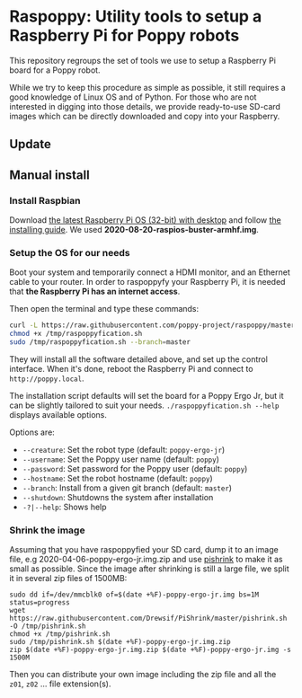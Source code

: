 
# Raspoppy: Utility tools to setup a Raspberry Pi for Poppy robots

This repository regroups the set of tools we use to setup a Raspberry Pi board for a Poppy robot.

While we try to keep this procedure as simple as possible, it still requires a good knowledge of Linux OS and of Python. For those who are not interested in digging into those details, we provide ready-to-use SD-card images which can be directly downloaded and copy into your Raspberry.

## Update

## Manual install

### Install Raspbian

Download [the latest Raspberry Pi OS (32-bit) with desktop](https://downloads.raspberrypi.org/raspios_armhf_latest) and follow [the installing guide](https://www.raspberrypi.org/documentation/installation/installing-images/README.md). We used **2020-08-20-raspios-buster-armhf.img**. 

### Setup the OS for our needs

Boot your system and temporarily connect a HDMI monitor, and an Ethernet cable to your router. In order to raspoppyfy your Raspberry Pi, it is needed that **the Raspberry Pi has an internet access**.

Then open the terminal and type these commands:

```bash
curl -L https://raw.githubusercontent.com/poppy-project/raspoppy/master/raspoppyfication.sh -o /tmp/raspoppyfication.sh
chmod +x /tmp/raspoppyfication.sh
sudo /tmp/raspoppyfication.sh --branch=master 
```

They will install all the software detailed above, and set up the control interface. When it's done, reboot the Raspberry Pi and connect to `http://poppy.local`.

The installation script defaults will set the board for a Poppy Ergo Jr, but it can be slightly tailored to suit your needs. `./raspoppyfication.sh --help` displays available options.

Options are:

- `--creature`: Set the robot type (default: `poppy-ergo-jr`)
- `--username`: Set the Poppy user name (default: `poppy`)
- `--password`: Set password for the Poppy user (default: `poppy`)
- `--hostname`: Set the robot hostname (default: `poppy`)
- `--branch`: Install from a given git branch (default: `master`)
- `--shutdown`: Shutdowns the system after installation
- `-?|--help`: Shows help

### Shrink the image

Assuming that you have raspoppyfied your SD card, dump it to an image file, e.g 2020-04-06-poppy-ergo-jr.img.zip and use [pishrink](https://github.com/Drewsif/PiShrink/) to make it as small as possible. Since the image after shrinking is still a large file, we split it in several zip files of 1500MB:

```
sudo dd if=/dev/mmcblk0 of=$(date +%F)-poppy-ergo-jr.img bs=1M status=progress
wget https://raw.githubusercontent.com/Drewsif/PiShrink/master/pishrink.sh -O /tmp/pishrink.sh
chmod +x /tmp/pishrink.sh 
sudo /tmp/pishrink.sh $(date +%F)-poppy-ergo-jr.img.zip
zip $(date +%F)-poppy-ergo-jr.img.zip $(date +%F)-poppy-ergo-jr.img -s 1500M
```
Then you can distribute your own image including the zip file and all the `z01`, `z02` ... file extension(s).
